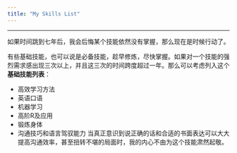 ```yaml
---
title: "My Skills List"
---
```

    

---------------


如果时间跳到七年后，我会后悔某个技能依然没有掌握，那么现在是时候行动了。

有些基础技能，也可以说是必备技能，趁早修炼，尽快掌握。如果对一个技能的强烈需求感出现三次以上，并且这三次的时间跨度超过一年。那么可以考虑列入这个**基础技能列表**：

  * 高效学习方法
  * 英语口语
  * 机器学习
  * 高阶R及应用
  * 锻炼身体 
  * 沟通技巧和语言驾驭能力 当真正意识到说正确的话和合适的书面表达可以大大提高沟通效率，甚至扭转不堪的局面时，我的内心不由为这个技能肃然起敬。


